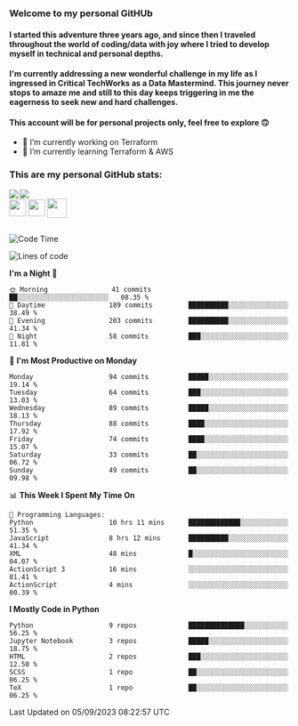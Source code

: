 ### Welcome to my personal GitHUb
#### I started this adventure three years ago, and since then I traveled throughout the world of coding/data with joy where I tried to develop myself in technical and personal depths. 
#### I'm currently addressing a new wonderful challenge in my life as I ingressed in Critical TechWorks as a Data Mastermind. This journey never stops to amaze me and still to this day keeps triggering in me the eagerness to seek new and hard challenges.
#### This account will be for personal projects only, feel free to explore :upside_down_face:	

- 🔭 I’m currently working on Terraform 
- 🌱 I’m currently learning Terraform & AWS

### This are my personal GitHub stats:

<div>
  <a href="https://github.com/AdrianoSilva19/AdrianoSilva19">
    <img heigth="180" align="left" src="https://github-readme-stats.vercel.app/api?username=AdrianoSilva19&count_private=true&include_all_comits=true&show_icons=true&theme=dracula" />
    <img heigth="180" align="center" src="https://github-readme-stats.vercel.app/api/top-langs/?username=AdrianoSilva19&langs_count=3&theme=dracula" />
  </a>
</div>

<div style="display:inline_block">
  <img align="center" heigth="30" width="30" src="https://cdn.jsdelivr.net/gh/devicons/devicon/icons/python/python-plain.svg" />
  <img align="center" heigth="30" width="30" src="https://cdn.jsdelivr.net/gh/devicons/devicon/icons/r/r-original.svg" />
  <img align="center" heigth="35" width="35" src="https://cdn.jsdelivr.net/gh/devicons/devicon/icons/neo4j/neo4j-original.svg" />
</div>

##

<!--START_SECTION:waka-->
![Code Time](http://img.shields.io/badge/Code%20Time-434%20hrs%205%20mins-blue)

![Lines of code](https://img.shields.io/badge/From%20Hello%20World%20I%27ve%20Written-1.5%20million%20lines%20of%20code-blue)

**I'm a Night 🦉** 

```text
🌞 Morning                41 commits          ██░░░░░░░░░░░░░░░░░░░░░░░   08.35 % 
🌆 Daytime                189 commits         ██████████░░░░░░░░░░░░░░░   38.49 % 
🌃 Evening                203 commits         ██████████░░░░░░░░░░░░░░░   41.34 % 
🌙 Night                  58 commits          ███░░░░░░░░░░░░░░░░░░░░░░   11.81 % 
```
📅 **I'm Most Productive on Monday** 

```text
Monday                   94 commits          █████░░░░░░░░░░░░░░░░░░░░   19.14 % 
Tuesday                  64 commits          ███░░░░░░░░░░░░░░░░░░░░░░   13.03 % 
Wednesday                89 commits          █████░░░░░░░░░░░░░░░░░░░░   18.13 % 
Thursday                 88 commits          ████░░░░░░░░░░░░░░░░░░░░░   17.92 % 
Friday                   74 commits          ████░░░░░░░░░░░░░░░░░░░░░   15.07 % 
Saturday                 33 commits          ██░░░░░░░░░░░░░░░░░░░░░░░   06.72 % 
Sunday                   49 commits          ██░░░░░░░░░░░░░░░░░░░░░░░   09.98 % 
```


📊 **This Week I Spent My Time On** 

```text
💬 Programming Languages: 
Python                   10 hrs 11 mins      █████████████░░░░░░░░░░░░   51.35 % 
JavaScript               8 hrs 12 mins       ██████████░░░░░░░░░░░░░░░   41.34 % 
XML                      48 mins             █░░░░░░░░░░░░░░░░░░░░░░░░   04.07 % 
ActionScript 3           16 mins             ░░░░░░░░░░░░░░░░░░░░░░░░░   01.41 % 
ActionScript             4 mins              ░░░░░░░░░░░░░░░░░░░░░░░░░   00.39 % 
```

**I Mostly Code in Python** 

```text
Python                   9 repos             ██████████████░░░░░░░░░░░   56.25 % 
Jupyter Notebook         3 repos             █████░░░░░░░░░░░░░░░░░░░░   18.75 % 
HTML                     2 repos             ███░░░░░░░░░░░░░░░░░░░░░░   12.50 % 
SCSS                     1 repo              ██░░░░░░░░░░░░░░░░░░░░░░░   06.25 % 
TeX                      1 repo              ██░░░░░░░░░░░░░░░░░░░░░░░   06.25 % 
```




 Last Updated on 05/09/2023 08:22:57 UTC
<!--END_SECTION:waka-->






<!--

Here are some ideas to get you started:

- 🔭 I’m currently working on ...
- 🌱 I’m currently learning ...
- 👯 I’m looking to collaborate on ...
- 🤔 I’m looking for help with ...
- 💬 Ask me about ...
- 📫 How to reach me: ...
- 😄 Pronouns: ...
- ⚡ Fun fact: ...
-->
